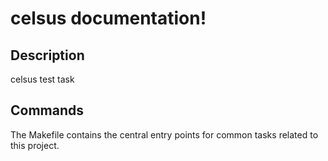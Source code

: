 # celsus documentation!

## Description

celsus test task

## Commands

The Makefile contains the central entry points for common tasks related to this project.

